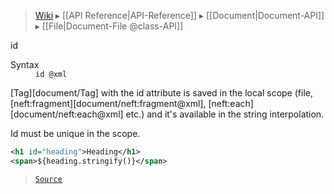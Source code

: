> [Wiki](Home) ▸ [[API Reference|API-Reference]] ▸ [[Document|Document-API]] ▸ [[File|Document-File @class-API]]

id
<dl><dt>Syntax</dt><dd><code>id @xml</code></dd></dl>
[Tag][document/Tag] with the id attribute is saved in the local scope
(file, [neft:fragment][document/neft:fragment@xml], [neft:each][document/neft:each@xml] etc.)
and it's available in the string interpolation.

Id must be unique in the scope.

```xml
<h1 id="heading">Heading</h1>
<span>${heading.stringify()}</span>
```

> [`Source`](/Neft-io/neft/blob/feb74662c4f7ee7aedc58bcb4488ea1b56f65be9/src/document/file/parse/ids.litcoffee#id)

